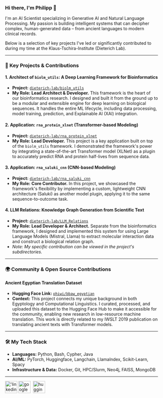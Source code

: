 ### Hi there, I'm Philipp 👋

I'm an AI Scientist specializing in Generative AI and Natural Language Processing. My passion is building intelligent systems that can decipher complex, human-generated data – from ancient languages to modern clinical records.

Below is a selection of key projects I've led or significantly contributed to during my time at the Klaus-Tschira-Institute (Dieterich Lab).

---

### 🚀 Key Projects & Contributions

#### 1. Architect of `biolm_utils`: A Deep Learning Framework for Bioinformatics
*   **Project:** [`dieterich-lab/biolm_utils`](https://github.com/dieterich-lab/biolm_utils)
*   **My Role:** **Lead Architect & Developer.** This framework is the heart of our bioinformatics research. I designed and built it from the ground up to be a modular and extensible engine for deep learning on biological sequences. It handles the entire ML lifecycle, including data processing, model training, prediction, and Explainable AI (XAI) integration.

#### 2. Application: `rna_protein_xlnet` (Transformer-based Modeling)
*   **Project:** [`dieterich-lab/rna_protein_xlnet`](https://github.com/dieterich-lab/rna_protein_xlnet)
*   **My Role:** **Lead Developer.** This project is a key application built on top of the `biolm_utils` framework. I demonstrated the framework's power by integrating a state-of-the-art Transformer model (XLNet) as a plugin to accurately predict RNA and protein half-lives from sequence data.

#### 3. Application: `rna_saluki_cnn` (CNN-based Modeling)
*   **Project:** [`dieterich-lab/rna_saluki_cnn`](https://github.com/dieterich-lab/rna_saluki_cnn)
*   **My Role:** **Core Contributor.** In this project, we showcased the framework's flexibility by implementing a custom, lightweight CNN architecture (Saluki) as another model plugin, applying it to the same sequence-to-outcome task.

#### 4. LLM Relations: Knowledge Graph Generation from Scientific Text
*   **Project:** [`dieterich-lab/LLM_Relations`](https://github.com/dieterich-lab/LLM_Relations)
*   **My Role:** **Lead Developer & Architect.** Separate from the bioinformatics framework, I designed and implemented this system for using Large Language Models (Mistral, Llama) to extract molecular interaction data and construct a biological relation graph.
*   *Note: My specific contribution can be viewed in the project's subdirectories.*

---

### 🌍 Community & Open Source Contributions

#### Ancient Egyptian Translation Dataset
*   **Hugging Face Link:** [`phiwi/bbaw_egyptian`](https://huggingface.co/datasets/phiwi/bbaw_egyptian)
*   **Context:** This project connects my unique background in both Egyptology and Computational Linguistics. I curated, processed, and uploaded this dataset to the Hugging Face Hub to make it accessible for the community, enabling new research in low-resource machine translation. This work is directly related to my IWSLT 2019 publication on translating ancient texts with Transformer models.

---

### 🛠️ My Tech Stack

*   **Languages:** Python, Bash, Cypher, Java
*   **AI/ML:** PyTorch, Huggingface, Langchain, LlamaIndex, Scikit-Learn, Spacy
*   **Infrastructure & Data:** Docker, Git, HPC/Slurm, Neo4j, FAISS, MongoDB

---

[<img src="https://cdn.jsdelivr.net/npm/simple-icons@3.0.1/icons/linkedin.svg" alt="'linkedin'" width="40"/>](https://www.linkedin.com/in/philipp-wiesenb/)   [<img src="https://cdn.jsdelivr.net/npm/simple-icons@3.0.1/icons/googlescholar.svg" alt="google scholar" width="40"/>](https://scholar.google.de/citations?user=zdNEDqgAAAAJ&hl=de)    [<img src="https://huggingface.co/datasets/huggingface/brand-assets/resolve/main/hf-logo.svg" alt="hugging face" width="40"/>](https://huggingface.co/phiwi) 
